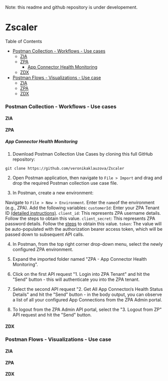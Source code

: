Note: this readme and github repository is under developement.

# Zscaler

Table of Contents
- [Postman Collection - Workflows - Use cases](https://github.com/veronikaklauzova/Zscaler/tree/main?tab=readme-ov-file#postman-collection---workflows---use-cases)
    - [ZIA](https://github.com/veronikaklauzova/Zscaler/tree/main?tab=readme-ov-file#zia)
    - [ZPA](https://github.com/veronikaklauzova/Zscaler/tree/main?tab=readme-ov-file#zpa)
        - [App Connector Health Monitoring](https://github.com/veronikaklauzova/Zscaler/tree/main?tab=readme-ov-file#app-connector-health-monitoring)
    - [ZDX](https://github.com/veronikaklauzova/Zscaler/tree/main?tab=readme-ov-file#zdx)
- [Postman Flows - Visualizations - Use case](https://github.com/veronikaklauzova/Zscaler/tree/main?tab=readme-ov-file#postman-flows---visualizations---use-case)
    - [ZIA](https://github.com/veronikaklauzova/Zscaler/tree/main?tab=readme-ov-file#zia-1)
    - [ZPA](https://github.com/veronikaklauzova/Zscaler/tree/main?tab=readme-ov-file#zpa-1)
    - [ZDX](https://github.com/veronikaklauzova/Zscaler/tree/main?tab=readme-ov-file#zdx-1)

### Postman Collection - Workflows - Use cases

#### ZIA

#### ZPA

##### App Connector Health Monitoring
1. Download Postman Collection Use Cases by cloning this full GitHub repository:

`git clone https://github.com/veronikaklauzova/Zscaler`

2. Open Postman application, then navigate to `File > Import` and drag and drop the required Postman collection use case file.

3. In Postman, create a new environment:

Navigate to `File > New > Environment`.
Enter the `name`of the environment (e.g., ZPA).
Add the following variables:
`customerId`: Enter your ZPA Tenant ID [(detailed instructions)](https://help.zscaler.com/zpa/configuring-company-profile).
`client_id`: This represents ZPA username details. Follow the steps to obtain this value.
`client_secret`: This represents ZPA password details. Follow the [steps](https://help.zscaler.com/zpa/about-api-keys) to obtain this value.
`token`: The value will be auto-populated with the authorization bearer access token, which will be passed down to subsequent API calls.

4. In Postman, from the top right corner drop-down menu, select the newly configured ZPA environment.

5. Expand the imported folder named "ZPA - App Connector Health Monitoring".

6. Click on the first API request "1. Login into ZPA Tenant" and hit the "Send" button - this will authenticate you into the ZPA tenant.

7. Select the second API request "2. Get All App Connector/s Health Status Details" and hit the "Send" button - in the body output, you can observe a list of all your configured App Connections from the ZPA Admin portal.

8. To logout from the ZPA Admin API portal, select the "3. Logout from ZP" API request and hit the "Send" button.


#### ZDX

### Postman Flows - Visualizations - Use case

#### ZIA

#### ZPA

#### ZDX
